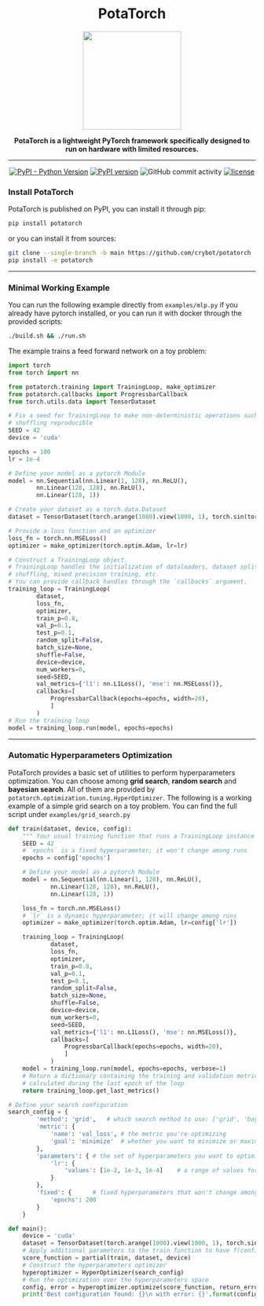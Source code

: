 
<div align="center">

# PotaTorch

<img src="https://raw.githubusercontent.com/crybot/potatorch/main/potatorch.png" width="200" height="200" role="img">

**PotaTorch is a lightweight PyTorch framework specifically designed to run on hardware with limited resources.**

______________________________________________________________________

<!-- [![PyPI Status](https://pepy.tech/badge/potatorch)](https://pepy.tech/project/potatorch) -->
[![PyPI - Python Version](https://img.shields.io/pypi/pyversions/potatorch)](https://pypi.org/project/potatorch/)
[![PyPI version](https://badge.fury.io/py/potatorch.svg)](https://badge.fury.io/py/potatorch)
![GitHub commit activity](https://img.shields.io/github/commit-activity/w/crybot/potatorch)
[![license](https://img.shields.io/badge/License-MIT-blue.svg)](https://github.com/crybot/potatorch/blob/main/LICENSE)

</div>

### Install PotaTorch
PotaTorch is published on PyPI, you can install it through pip:
```bash
pip install potatorch
```

or you can install it from sources:
```bash
git clone --single-branch -b main https://github.com/crybot/potatorch
pip install -e potatorch
````
______________________________________________________________________

### Minimal Working Example
You can run the following example directly from `examples/mlp.py` if you already have pytorch installed, or you can run it with docker through the provided scripts:
```bash
./build.sh && ./run.sh
```

The example trains a feed forward network on a toy problem:
```python
import torch
from torch import nn

from potatorch.training import TrainingLoop, make_optimizer
from potatorch.callbacks import ProgressbarCallback
from torch.utils.data import TensorDataset

# Fix a seed for TrainingLoop to make non-deterministic operations such as
# shuffling reproducible
SEED = 42
device = 'cuda'

epochs = 100
lr = 1e-4

# Define your model as a pytorch Module
model = nn.Sequential(nn.Linear(1, 128), nn.ReLU(), 
        nn.Linear(128, 128), nn.ReLU(),
        nn.Linear(128, 1))

# Create your dataset as a torch.data.Dataset
dataset = TensorDataset(torch.arange(1000).view(1000, 1), torch.sin(torch.arange(1000)))

# Provide a loss function and an optimizer
loss_fn = torch.nn.MSELoss()
optimizer = make_optimizer(torch.optim.Adam, lr=lr)

# Construct a TrainingLoop object.
# TrainingLoop handles the initialization of dataloaders, dataset splitting,
# shuffling, mixed precision training, etc.
# You can provide callback handles through the `callbacks` argument.
training_loop = TrainingLoop(
        dataset,
        loss_fn,
        optimizer,
        train_p=0.8,
        val_p=0.1,
        test_p=0.1,
        random_split=False,
        batch_size=None,
        shuffle=False,
        device=device,
        num_workers=0,
        seed=SEED,
        val_metrics={'l1': nn.L1Loss(), 'mse': nn.MSELoss()},
        callbacks=[
            ProgressbarCallback(epochs=epochs, width=20),
            ]
        )
# Run the training loop
model = training_loop.run(model, epochs=epochs)
```
______________________________________________________________________

### Automatic Hyperparameters Optimization
PotaTorch provides a basic set of utilities to perform hyperparameters optimization. You can choose among **grid search**, **random search** and **bayesian search**. All of them are provided by `potatorch.optimization.tuning.HyperOptimizer`. The following is a working example of a simple grid search on a toy problem. You can find the full script under `examples/grid_search.py`

```python
def train(dataset, device, config):
    """ Your usual training function that runs a TrainingLoop instance """
    SEED = 42
    # `epochs` is a fixed hyperparameter; it won't change among runs
    epochs = config['epochs']

    # Define your model as a pytorch Module
    model = nn.Sequential(nn.Linear(1, 128), nn.ReLU(), 
            nn.Linear(128, 128), nn.ReLU(),
            nn.Linear(128, 1))

    loss_fn = torch.nn.MSELoss()
    # `lr` is a dynamic hyperparameter; it will change among runs
    optimizer = make_optimizer(torch.optim.Adam, lr=config['lr'])

    training_loop = TrainingLoop(
            dataset,
            loss_fn,
            optimizer,
            train_p=0.8,
            val_p=0.1,
            test_p=0.1,
            random_split=False,
            batch_size=None,
            shuffle=False,
            device=device,
            num_workers=0,
            seed=SEED,
            val_metrics={'l1': nn.L1Loss(), 'mse': nn.MSELoss()},
            callbacks=[
                ProgressbarCallback(epochs=epochs, width=20),
                ]
            )
    model = training_loop.run(model, epochs=epochs, verbose=1)
    # Return a dictionary containing the training and validation metrics 
    # calculated during the last epoch of the loop
    return training_loop.get_last_metrics()

# Define your search configuration
search_config = {
        'method': 'grid',   # which search method to use: ['grid', 'bayes', 'random']
        'metric': {
            'name': 'val_loss', # the metric you're optimizing
            'goal': 'minimize'  # whether you want to minimize or maximize it
        },
        'parameters': { # the set of hyperparameters you want to optimize
            'lr': {
                'values': [1e-2, 1e-3, 1e-4]    # a range of values for the grid search to try
            }
        },
        'fixed': {      # fixed hyperparameters that won't change among runs
            'epochs': 200
        }
    }

def main():
    device = 'cuda'
    dataset = TensorDataset(torch.arange(1000).view(1000, 1), torch.sin(torch.arange(1000)))
    # Apply additional parameters to the train function to have f(config) -> {}
    score_function = partial(train, dataset, device)
    # Construct the hyperparameters optimizer
    hyperoptimizer = HyperOptimizer(search_config)
    # Run the optimization over the hyperparameters space
    config, error = hyperoptimizer.optimize(score_function, return_error=True)
    print('Best configuration found: {}\n with error: {}'.format(config, error))
```

